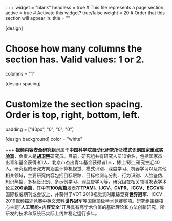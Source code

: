+++
widget = "blank"
headless = true  # This file represents a page section.
active = true  # Activate this widget? true/false
weight = 20  # Order that this section will appear in.
title = ""

[design]
  # Choose how many columns the section has. Valid values: 1 or 2.
  columns = "1"

[design.spacing]
  # Customize the section spacing. Order is top, right, bottom, left.
  padding = ["40px", "0", "0", "0"]

[design.background]
  color = "white"

+++
**视频内容安全研究组**隶属于[**中国科学院自动化研究所**](http://www.ia.cas.cn/)及[**模式识别国家重点实验室**](http://www.nlpr.ia.ac.cn/cn/index.html)，负责人是[**胡卫明**](http://people.ucas.ac.cn/~huweiming)研究员。目前，研究组共有研究人员10余名，包括国家杰出青年基金获得者1人、北京市杰出青年基金获得者1人，博士/硕士研究生近40人。研究组的研究方向涵盖计算机视觉、模式识别、深度学习、机器学习以及其他相关领域，主要研究内容包括目标跟踪、目标检测与分割、行为识别、人脸鉴伪、知识蒸馏、多标签识别、多示例学习、弱监督学习等。研究组在相关领域发表学术论文**200余篇**，其中有**100余篇**发表在**TPAMI、IJCV、CVPR、ICCV、ECCV**等国际权威期刊或会议上，并获得了VOT 2018视觉实时跟踪竞赛**世界冠军**、ICCV 2019视频描述竞赛中英文双料**世界冠军**等国际顶级学术竞赛奖项。研究组围绕核心主题“**人工智能+内容安全**”开展具有高学术价值的基础理论和方法创新研究，所研发的技术和系统已实际上线并稳定运行多年。
